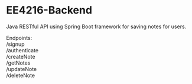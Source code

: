 # EE4216-Backend


Java RESTful API using Spring Boot framework for saving notes for users.

Endpoints:<br>
/signup<br>
/authenticate<br>
/createNote<br>
/getNotes<br>
/updateNote<br>
/deleteNote<br>

